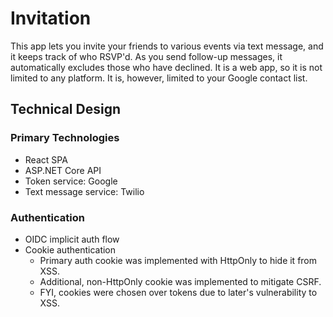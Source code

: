 # Invitation
This app lets you invite your friends to various events via text message, and it keeps track of who RSVP'd. As you send follow-up messages, it automatically excludes those who have declined. It is a web app, so it is not limited to any platform. It is, however, limited to your Google contact list.

## Technical Design

### Primary Technologies
* React SPA
* ASP.NET Core API
* Token service: Google
* Text message service: Twilio

### Authentication
* OIDC implicit auth flow
* Cookie authentication
  * Primary auth cookie was implemented with HttpOnly to hide it from XSS.
  * Additional, non-HttpOnly cookie was implemented to mitigate CSRF.
  * FYI, cookies were chosen over tokens due to later's vulnerability to XSS.